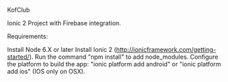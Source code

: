 KofClub

Ionic 2 Project with Firebase integration.

Requirements:

Install Node 6.X or later
Install Ionic 2 (http://ionicframework.com/getting-started/).
Run the command "npm install" to add node_modules.
Configure the platform to build the app:
"ionic platform add android" or "ionic platform add ios" (IOS only on OSX).